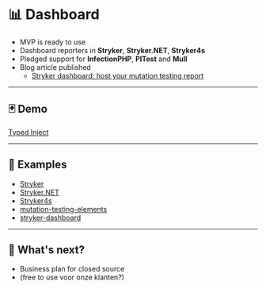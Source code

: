 # 📊 Dashboard

* MVP is ready to use
* Dashboard reporters in **Stryker**, **Stryker.NET**, **Stryker4s** 
* Pledged <!-- .element class="fragment" --> support for **InfectionPHP**, **PITest** and **Mull** 
* Blog article published <!-- .element class="fragment" -->
    * [Stryker dashboard: host your mutation testing report](https://stryker-mutator.io/blog/2019-12-27/stryker-dashboard-host-your-mutation-testing-report) <!-- .element target="_blank"  -->

---

## 🃏 Demo

[Typed Inject](https://github.com/nicojs/typed-inject/#typed-inject)

---

## 🎯 Examples

* [Stryker](https://dashboard.stryker-mutator.io/reports/github.com/stryker-mutator/stryker/master) <!-- .element target="_blank"  -->
* [Stryker.NET](https://dashboard.stryker-mutator.io/reports/github.com/stryker-mutator/stryker-net/master) <!-- .element target="_blank"  -->
* [Stryker4s](https://dashboard.stryker-mutator.io/reports/github.com/stryker-mutator/stryker4s/master) <!-- .element target="_blank"  -->
* [mutation-testing-elements](https://dashboard.stryker-mutator.io/reports/github.com/stryker-mutator/mutation-testing-elements/master) <!-- .element target="_blank"  -->
* [stryker-dashboard](https://dashboard.stryker-mutator.io/reports/github.com/stryker-mutator/stryker-dashboard/master) <!-- .element target="_blank"  -->

---

## 🔮 What's next?

* Business plan for closed source
* (free to use voor onze klanten?)